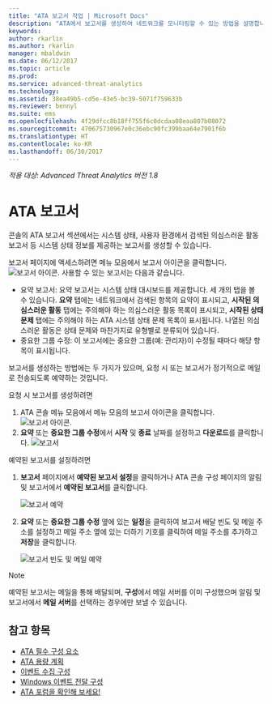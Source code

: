 ```yaml
---
title: "ATA 보고서 작업 | Microsoft Docs"
description: "ATA에서 보고서를 생성하여 네트워크를 모니터링할 수 있는 방법을 설명합니다."
keywords: 
author: rkarlin
ms.author: rkarlin
manager: mbaldwin
ms.date: 06/12/2017
ms.topic: article
ms.prod: 
ms.service: advanced-threat-analytics
ms.technology: 
ms.assetid: 38ea49b5-cd5e-43e5-bc39-5071f759633b
ms.reviewer: bennyl
ms.suite: ems
ms.openlocfilehash: 4f29dfcc8b18ff755f6c0dcdaa08eaa807b08072
ms.sourcegitcommit: 470675730967e0c36ebc90fc399baa64e7901f6b
ms.translationtype: HT
ms.contentlocale: ko-KR
ms.lasthandoff: 06/30/2017
---
```

*적용 대상: Advanced Threat Analytics 버전 1.8*


# <a name="ata-reports"></a>ATA 보고서

콘솔의 ATA 보고서 섹션에서는 시스템 상태, 사용자 환경에서 검색된 의심스러운 활동 보고서 등 시스템 상태 정보를 제공하는 보고서를 생성할 수 있습니다.

보고서 페이지에 액세스하려면 메뉴 모음에서 보고서 아이콘을 클릭합니다. ![보고서 아이콘](./media/ata-report-icon.png).
사용할 수 있는 보고서는 다음과 같습니다. 
- 요약 보고서: 요약 보고서는 시스템 상태 대시보드를 제공합니다. 세 개의 탭을 볼 수 있습니다. **요약** 탭에는 네트워크에서 검색된 항목의 요약이 표시되고, **시작된 의심스러운 활동** 탭에는 주의해야 하는 의심스러운 활동 목록이 표시되고, **시작된 상태 문제** 탭에는 주의해야 하는 ATA 시스템 상태 문제 목록이 표시됩니다. 나열된 의심스러운 활동은 상태 문제와 마찬가지로 유형별로 분류되어 있습니다. 
- 중요한 그룹 수정: 이 보고서에는 중요한 그룹(예: 관리자)이 수정될 때마다 해당 항목이 표시됩니다.

보고서를 생성하는 방법에는 두 가지가 있으며, 요청 시 또는 보고서가 정기적으로 메일로 전송되도록 예약하는 것입니다.

요청 시 보고서를 생성하려면

1. ATA 콘솔 메뉴 모음에서 메뉴 모음의 보고서 아이콘을 클릭합니다. ![보고서 아이콘](./media/ata-report-icon.png).
2. **요약** 또는 **중요한 그룹 수정**에서 **시작** 및 **종료** 날짜를 설정하고 **다운로드**를 클릭합니다. 
![보고서](./media/reports.png)

예약된 보고서를 설정하려면
 
1. **보고서** 페이지에서 **예약된 보고서 설정**을 클릭하거나 ATA 콘솔 구성 페이지의 알림 및 보고서에서 **예약된 보고서**를 클릭합니다.

   ![보고서 예약](./media/ata-sched-reports.png)

2. **요약** 또는 **중요한 그룹 수정** 옆에 있는 **일정**을 클릭하여 보고서 배달 빈도 및 메일 주소를 설정하고 메일 주소 옆에 있는 더하기 기호를 클릭하여 메일 주소를 추가하고 **저장**을 클릭합니다.

   ![보고서 빈도 및 메일 예약](./media/sched-report1.png)


> [!NOTE]
> 예약된 보고서는 메일을 통해 배달되며, **구성**에서 메일 서버를 이미 구성했으며 알림 및 보고서에서 **메일 서버**를 선택하는 경우에만 보낼 수 있습니다.


## <a name="see-also"></a>참고 항목
- [ATA 필수 구성 요소](ata-prerequisites.md)
- [ATA 용량 계획](ata-capacity-planning.md)
- [이벤트 수집 구성](configure-event-collection.md)
- [Windows 이벤트 전달 구성](configure-event-collection.md#configuring-windows-event-forwarding)
- [ATA 포럼을 확인해 보세요!](https://social.technet.microsoft.com/Forums/security/home?forum=mata)
